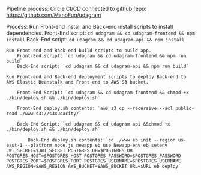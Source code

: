 Pipeline process: Circle CI/CD connected to github repo: https://github.com/ManoFuq/udagram

Process:
	Run Front-end install and Back-end install scripts to install   dependencies.
		Front-End script: `cd udagram && cd udagram-frontend && npm install`
		Back-End script: `cd udagram && cd udagram-api && npm install`

	Run Front-end and Back-end build scripts to build app.
		Front-End script: `cd udagram && cd udagram-frontend && npm run build`
		Back-End script: `cd udagram && cd udagram-api && npm run build`

	Run Front-end and Back-end deployment scripts to deploy Back-end to AWS Elastic Beanstalk and Front-end to AWS S3 bucket.

		Front-End Script: `cd udagram && cd udagram-frontend && chmod +x ./bin/deploy.sh && ./bin/deploy.sh`

		Front-End deploy.sh contents: `aws s3 cp --recursive --acl public-read ./www s3://s3xudacity/`

		Back-End Script: `cd udagram && cd udagram-api &&chmod +x ./bin/deploy.sh && ./bin/deploy.sh`

		    Back-End deploy.sh contents: `cd ./www eb init --region us-east-1 --platform node.js newapp eb use Newapp-env eb setenv JWT_SECRET=$JWT_SECRET POSTGRES_DB=$POSTGRES_DB POSTGRES_HOST=$POSTGRES_HOST POSTGRES_PASSWORD=$POSTGRES_PASSWORD POSTGRES_PORT=$POSTGRES_PORT POSTGRES_USERNAME=$POSTGRES_USERNAME AWS_REGION=$AWS_REGION AWS_BUCKET=$AWS_BUCKET URL=$URL eb deploy`